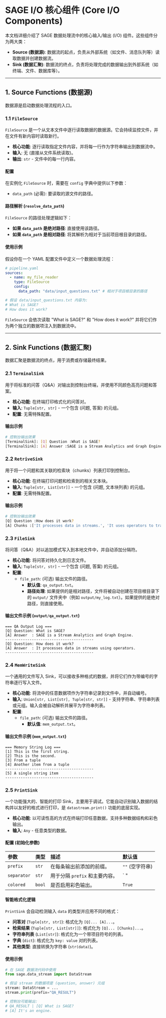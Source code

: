 # SAGE I/O 核心组件 (Core I/O Components)

本文档详细介绍了 SAGE 数据处理流中的核心输入/输出 (I/O) 组件。这些组件分为两大类：

- **Source (数据源)**: 数据流的起点，负责从外部系统（如文件、消息队列等）读取数据并创建数据流。
- **Sink (数据汇聚)**: 数据流的终点，负责将处理完成的数据输出到外部系统（如终端、文件、数据库等）。

______________________________________________________________________

## 1. Source Functions (数据源)

数据源是启动数据处理流程的入口。

### 1.1 `FileSource`

`FileSource` 是一个从文本文件中逐行读取数据的数据源。它会持续监控文件，并在文件有新内容时读取新行。

- **核心功能**: 逐行读取指定文件内容，并将每一行作为字符串输出到数据流中。
- **输入**: 无 (直接从文件系统读取)。
- **输出**: `str` - 文件中的每一行内容。

#### 配置

在实例化 `FileSource` 时，需要在 `config` 字典中提供以下参数：

- `data_path` (必需): 要读取的源文件的路径。

#### 路径解析 (`resolve_data_path`)

`FileSource` 的路径处理逻辑如下：

- **如果 `data_path` 是绝对路径**: 直接使用该路径。
- **如果 `data_path` 是相对路径**: 将其解析为相对于当前项目根目录的路径。

#### 使用示例

假设你在一个 YAML 配置文件中定义一个数据处理流程：

```yaml
# pipeline.yaml
sources:
  - name: my_file_reader
    type: FileSource
    config:
      data_path: "data/input_questions.txt" # 相对于项目根目录的路径

# 假设 data/input_questions.txt 内容为:
# What is SAGE?
# How does it work?
```

`FileSource` 会依次读取 "What is SAGE?" 和 "How does it work?" 并将它们作为两个独立的数据项注入到数据流中。

______________________________________________________________________

## 2. Sink Functions (数据汇聚)

数据汇聚是数据流的终点，用于消费或存储最终结果。

### 2.1 `TerminalSink`

用于将标准的问答（Q&A）对输出到控制台终端，并使用不同颜色高亮问题和答案。

- **核心功能**: 在终端打印格式化的问答对。
- **输入**: `Tuple[str, str]` - 一个包含 (问题, 答案) 的元组。
- **配置**: 无需特殊配置。

#### 输出示例

```bash
# 控制台输出效果
[TerminalSink]: [Q] Question :What is SAGE?
[TerminalSink]: [A] Answer :SAGE is a Stream Analytics and Graph Engine.
```

### 2.2 `RetriveSink`

用于将一个问题和其关联的检索块（chunks）列表打印到控制台。

- **核心功能**: 在终端打印问题和检索到的相关文本块。
- **输入**: `Tuple[str, List[str]]` - 一个包含 (问题, 文本块列表) 的元组。
- **配置**: 无需特殊配置。

#### 输出示例

```bash
# 控制台输出效果
[Q] Question :How does it work?
[A] Chunks :['It processes data in streams.', 'It uses operators to transform data.']
```

### 2.3 `FileSink`

将问答（Q&A）对以追加模式写入到本地文件中，并自动添加分隔符。

- **核心功能**: 将问答对持久化到日志文件。
- **输入**: `Tuple[str, str]` - 一个包含 (问题, 答案) 的元组。
- **配置**:
  - `file_path`: (可选) 输出文件的路径。
    - **默认值**: `qa_output.txt`。
    - **路径处理**: 如果提供的是相对路径，文件将被自动创建在项目根目录下的 `output/` 文件夹中（例如 `output/my_log.txt`）。如果提供的是绝对路径，则直接使用。

#### 输出文件示例 (`output/qa_output.txt`)

```text
=== QA Output Log ===
[Q] Question: What is SAGE?
[A] Answer  : SAGE is a Stream Analytics and Graph Engine.
----------------------------------------
[Q] Question: How does it work?
[A] Answer  : It processes data in streams using operators.
----------------------------------------
```

### 2.4 `MemWriteSink`

一个通用的文件写入 Sink，可以接收多种格式的数据，并将它们作为带编号的字符串逐行写入文件。

- **核心功能**: 将流中的任意数据项作为字符串记录到文件中，并自动编号。
- **输入**: `Union[str, List[str], Tuple[str, str]]` - 支持字符串、字符串列表或元组。输入会被自动解析并展平为字符串列表。
- **配置**:
  - `file_path`: (可选) 输出文件的路径。
    - **默认值**: `mem_output.txt`。

#### 输出文件示例 (`mem_output.txt`)

```text
=== Memory String Log ===
[1] This is the first string.
[2] This is the second.
[3] From a tuple
[4] Another item from a tuple
----------------------------------------
[5] A single string item
----------------------------------------
```

### 2.5 `PrintSink`

一个功能强大的、智能的打印 Sink，主要用于调试。它能自动识别输入数据的结构并以友好的格式进行打印，是 `datastream.print()` 功能的底层实现。

- **核心功能**: 以可读性高的方式在终端打印任意数据，支持多种数据结构和彩色输出。
- **输入**: `Any` - 任意类型的数据。

#### 配置 (初始化参数)

| 参数        | 类型   | 描述                           | 默认值          |
| :---------- | :----- | :----------------------------- | :-------------- |
| `prefix`    | `str`  | 在每条输出前添加的前缀。       | `""` (空字符串) |
| `separator` | `str`  | 用于分隔 `prefix` 和主要内容。 | \` "            |
| `colored`   | `bool` | 是否启用彩色输出。             | `True`          |

#### 智能格式化逻辑

`PrintSink` 会自动检测输入 `data` 的类型并应用不同的格式：

- **问答对** (`Tuple[str, str]`): 格式化为 `[Q]... [A]...`。
- **检索结果** (`Tuple[str, List[str]]`): 格式化为 `[Q]... [Chunks]...`。
- **字符串列表** (`List[str]`): 格式化为一个带项目符号的列表。
- **字典** (`dict`): 格式化为 `key: value` 对的列表。
- **其他类型**: 直接转换为字符串 (`str(data)`)。

#### 使用示例

```python
# 在 SAGE 数据流代码中使用
from sage.data_stream import DataStream

# 假设 stream 的数据项是 (question, answer) 元组
stream: DataStream = ...
stream.print(prefix="QA_RESULT")

# 控制台可能输出:
# QA_RESULT | [Q] What is SAGE?
# [A] It's an engine.
```
